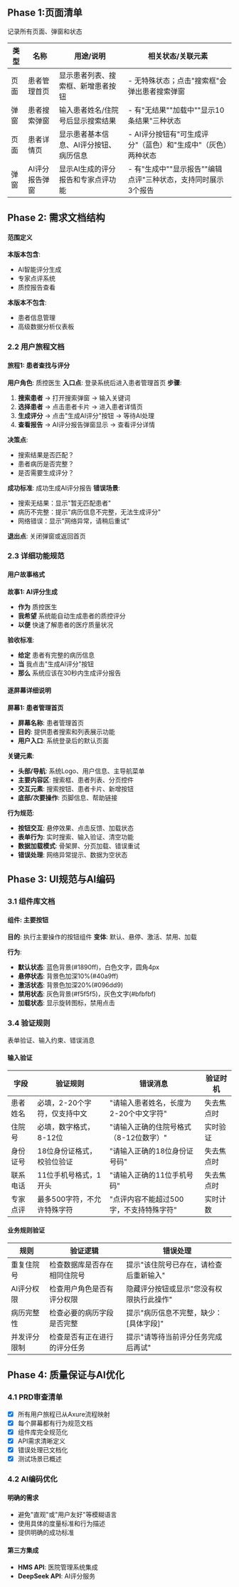 ## Phase 1:页面清单

记录所有页面、弹窗和状态

| 类型       | 名称                  | 用途/说明                                  | 相关状态/关联元素                  |  
|------------|-----------------------|-------------------------------------------|-----------------------------------|  
| 页面    | 患者管理首页          | 显示患者列表、搜索框、新增患者按钮        | - 无特殊状态；点击"搜索框"会弹出患者搜索弹窗 |  
| 弹窗     | 患者搜索弹窗          | 输入患者姓名/住院号后显示搜索结果         | - 有"无结果""加载中""显示10条结果"三种状态 |  
| 页面    | 患者详情页            | 显示患者基本信息、AI评分按钮、病历信息    | - AI评分按钮有"可生成评分"（蓝色）和"生成中"（灰色）两种状态 |  
| 弹窗     | AI评分报告弹窗        | 显示AI生成的评分报告和专家点评功能        | - 有"生成中""显示报告""编辑点评"三种状态，支持同时展示3个报告 |  

## Phase 2: 需求文档结构



#### 范围定义
**本版本包含**:
- AI智能评分生成
- 专家点评系统
- 质控报告查看

**本版本不包含**:
- 患者信息管理
- 高级数据分析仪表板

### 2.2 用户旅程文档

#### 旅程1: 患者查找与评分
**用户角色**: 质控医生
**入口点**: 登录系统后进入患者管理首页
**步骤**:
1. **搜索患者** → 打开搜索弹窗 → 输入关键词
2. **选择患者** → 点击患者卡片 → 进入患者详情页
3. **生成评分** → 点击"生成AI评分"按钮 → 等待AI处理
4. **查看报告** → AI评分报告弹窗显示 → 查看评分详情

**决策点**:
- 搜索结果是否匹配？
- 患者病历是否完整？
- 是否需要生成评分？

**成功标准**: 成功生成AI评分报告
**错误场景**: 
- 搜索无结果：显示"暂无匹配患者"
- 病历不完整：提示"病历信息不完整，无法生成评分"
- 网络错误：显示"网络异常，请稍后重试"

**退出点**: 关闭弹窗或返回首页


### 2.3 详细功能规范

#### 用户故事格式

**故事1: AI评分生成**
- **作为** 质控医生
- **我希望** 系统能自动生成患者的质控评分
- **以便** 快速了解患者的医疗质量状况

**验收标准**:
- **给定** 患者有完整的病历信息
- **当** 我点击"生成AI评分"按钮
- **那么** 系统应该在30秒内生成评分报告

#### 逐屏幕详细说明

**屏幕1: 患者管理首页**
- **屏幕名称**: 患者管理首页
- **目的**: 提供患者搜索和列表展示功能
- **用户入口**: 系统登录后的默认页面

**关键元素**:
- **头部/导航**: 系统Logo、用户信息、主导航菜单
- **主要内容区**: 搜索框、患者列表、分页控件
- **交互元素**: 搜索按钮、患者卡片、新增按钮
- **底部/次要操作**: 页脚信息、帮助链接

**行为规范**:
- **按钮交互**: 悬停效果、点击反馈、加载状态
- **表单行为**: 实时搜索、输入验证、清空功能
- **数据加载模式**: 骨架屏、分页加载、错误重试
- **错误处理**: 网络异常提示、数据为空状态


## Phase 3: UI规范与AI编码

### 3.1 组件库文档

#### 组件: 主要按钮
**目的**: 执行主要操作的按钮组件
**变体**: 默认、悬停、激活、禁用、加载

**行为**:
- **默认状态**: 蓝色背景(#1890ff)，白色文字，圆角4px
- **悬停状态**: 背景色加深10%(#40a9ff)
- **激活状态**: 背景色加深20%(#096dd9)
- **禁用状态**: 灰色背景(#f5f5f5)，灰色文字(#bfbfbf)
- **加载状态**: 显示旋转图标，禁用点击


### 3.4 验证规则
表单验证、输入约束、错误消息

#### 输入验证
| 字段 | 验证规则 | 错误消息 | 验证时机 |
|------|---------|---------|---------|
| 患者姓名 | 必填，2-20个字符，仅支持中文 | "请输入患者姓名，长度为2-20个中文字符" | 失去焦点时 |
| 住院号 | 必填，数字格式，8-12位 | "请输入正确的住院号格式（8-12位数字）" | 实时验证 |
| 身份证号 | 18位身份证格式，校验位验证 | "请输入正确的18位身份证号码" | 失去焦点时 |
| 联系电话 | 11位手机号格式，1开头 | "请输入正确的11位手机号码" | 失去焦点时 |
| 专家点评 | 最多500字符，不允许特殊字符 | "点评内容不能超过500字，不支持特殊字符" | 实时计数 |

#### 业务规则验证
| 规则 | 验证逻辑 | 错误处理 |
|------|---------|---------|
| 重复住院号 | 检查数据库是否存在相同住院号 | 提示"该住院号已存在，请检查后重新输入" |
| AI评分权限 | 检查用户角色是否有评分权限 | 隐藏评分按钮或显示"您没有权限执行此操作" |
| 病历完整性 | 检查必要的病历字段是否完整 | 提示"病历信息不完整，缺少：[具体字段]" |
| 并发评分限制 | 检查是否有正在进行的评分任务 | 提示"请等待当前评分任务完成后再试" |

## Phase 4: 质量保证与AI优化

### 4.1 PRD审查清单

- [x] 所有用户旅程已从Axure流程映射
- [x] 每个屏幕都有行为规范文档
- [x] 组件库完全规范化
- [x] API需求清晰定义
- [x] 错误处理已文档化
- [x] 测试场景已概述

### 4.2 AI编码优化


#### 明确的需求
- 避免"直观"或"用户友好"等模糊语言
- 使用具体的度量标准和行为描述
- 提供明确的成功标准


#### 第三方集成
- **HMS API**: 医院管理系统集成
- **DeepSeek API**: AI评分服务

